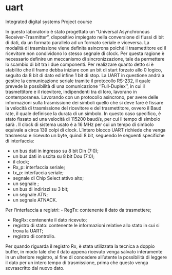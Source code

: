 # uart
 Integrated digital systems Project course

In questo laboratorio è stato progettato un “Universal Asynchronous Receiver-Trasmitter”, dispositivo impiegato nella conversione di flussi di bit di dati, da un formato parallelo ad un formato seriale e viceversa.
La modalità di trasmissione viene definita asincrona poiché il trasmettitore ed il ricevitore non condividono lo stesso segnale di clock. Per questa ragione è necessario definire un meccanismo di sincronizzazione, tale da permettere lo scambio di bit tra i due componenti. Per realizzare quanto detto si è stabilito che il frame debba iniziare con un bit di start forzato allo 0 logico, seguito da 8 bit di dato ed infine 1 bit di stop.
La UART in questione andrà a gestire la comunicazione seriale tramite il protocollo RS-232, il quale prevede la possibilità di una comunicazione ‘’Full-Duplex’’, in cui il trasmettitore e il ricevitore, indipendenti tra di loro, lavorano in contemporanea.
Lavorando con un protocollo asincrono, per avere delle informazioni sulla trasmissione dei simboli quello che si deve fare è fissare la velocità di trasmissione del ricevitore e del trasmettitore, ovvero il Baud rate, il quale definisce la durata di un simbolo. In questo caso specifico, è stato fissato ad una velocità di 115200 baud/s, per cui il tempo di simbolo sarà . Il clock di sistema usato è a 16 MHz per cui un tempo di simbolo equivale a circa 139 colpi di clock.
L’intero blocco UART richiede che venga trasmesso e ricevuto un byte, quindi 8 bit, seguendo le seguenti specifiche di interfaccia:

- un bus dati in ingresso su 8 bit Din (7:0);
-  un bus dati in uscita su 8 bit Dou (7:0);
-  il clock;
 - Rx_p: interfaccia seriale;
 - tx_p: interfaccia seriale;
 - segnale di Chip Select attivo alto;
 - un segnale ;
 - un bus di indirizzi su 3 bit;
 - un segnale ATN;
 - un segnale ATNACK.
 
 Per l’interfaccia a registri:
 	- RegTx: contenente il dato da trasmettere;
  - RegRx: contenente il dato ricevuto; 
  - registro di stato: contenente le informazioni relative allo stato in cui si trova la UART;
  - registro di controllo.
 
Per quando riguarda il registro Rx, è stata utilizzata la tecnica a doppio buffer, in modo tale che il dato appena ricevuto venga salvato interamente in un ulteriore registro, al fine di concedere all’utente la possibilità di leggere il dato per un intero tempo di trasmissione, prima che questo venga sovrascritto dal nuovo dato.
